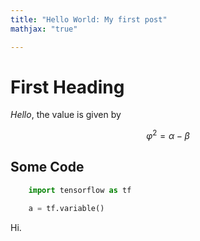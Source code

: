 ```yaml
---
title: "Hello World: My first post"
mathjax: "true"

---
```


# First Heading

*Hello*, the value is given by

$$ \varphi^2 = \alpha - \beta $$

## Some Code

```python
    import tensorflow as tf

    a = tf.variable()
```
Hi.

